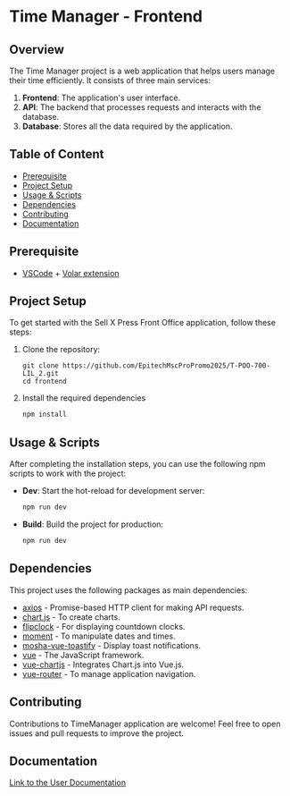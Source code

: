 # Time Manager - Frontend

## Overview

The Time Manager project is a web application that helps users manage their time efficiently. It consists of three main services:
1. **Frontend**: The application's user interface.
2. **API**: The backend that processes requests and interacts with the database.
3. **Database**: Stores all the data required by the application.

## Table of Content

- [Prerequisite](#prerequisite)
- [Project Setup](#project-setup)
- [Usage & Scripts](#compile-and-hot-reload-for-development)
- [Dependencies](#dependencies)
- [Contributing](#contributing)
- [Documentation](#documentation)


## Prerequisite

- [VSCode](https://code.visualstudio.com/) + [Volar extension](https://marketplace.visualstudio.com/items?itemName=Vue.volar)

## Project Setup
To get started with the Sell X Press Front Office application, follow these steps:
1. Clone the repository:
    ```
    git clone https://github.com/EpitechMscProPromo2025/T-POO-700-LIL_2.git
    cd frontend
    ```
2. Install the required dependencies
    ```sh
    npm install
    ```

## Usage & Scripts

After completing the installation steps, you can use the following npm scripts to work with the project:

- **Dev**: Start the hot-reload for development server:
    ```sh
    npm run dev
    ```
- **Build**: Build the project for production:
    ```sh
    npm run dev
    ```

## Dependencies

This project uses the following packages as main dependencies:

- [axios](https://www.npmjs.com/package/axios) - Promise-based HTTP client for making API requests.
- [chart.js](https://www.npmjs.com/package/chart.js) - To create charts.
- [flipclock](https://www.npmjs.com/package/flipclock) - For displaying countdown clocks.
- [moment](https://www.npmjs.com/package/moment) - To manipulate dates and times.
- [mosha-vue-toastify](https://www.npmjs.com/package/mosha-vue-toastify) - Display toast notifications.
- [vue](https://www.npmjs.com/package/vue) - The JavaScript framework.
- [vue-chartjs](https://www.npmjs.com/package/vue-chartjs) - Integrates Chart.js into Vue.js.
- [vue-router](https://www.npmjs.com/package/vue-router) - To manage application navigation.

## Contributing
Contributions to TimeManager application are welcome! Feel free to open issues and pull requests to improve the project.

## Documentation
[Link to the User Documentation](../Doc/Time%20Manager%20-%20Doc%20Utilisateur.pdf)

